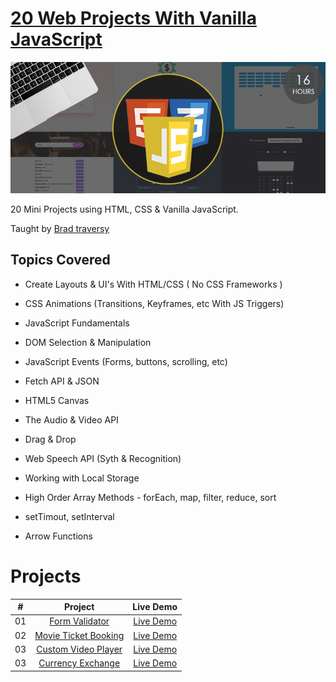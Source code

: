# [20 Web Projects With Vanilla JavaScript](https://www.udemy.com/course/web-projects-with-vanilla-javascript)

![cover](./assets/course-banner.png)

20 Mini Projects using HTML, CSS &amp; Vanilla JavaScript.

Taught by [Brad traversy](https://traversymedia.com)

## Topics Covered

- Create Layouts & UI's With HTML/CSS ( No CSS Frameworks )
- CSS Animations (Transitions, Keyframes, etc With JS Triggers)

- JavaScript Fundamentals

- DOM Selection & Manipulation

- JavaScript Events (Forms, buttons, scrolling, etc)

- Fetch API & JSON

- HTML5 Canvas

- The Audio & Video API

- Drag & Drop

- Web Speech API (Syth & Recognition)

- Working with Local Storage

- High Order Array Methods - forEach, map, filter, reduce, sort

- setTimout, setInterval

- Arrow Functions

# Projects

|  #  |                                                        Project                                                         |                                            Live Demo                                             |
| :-: | :--------------------------------------------------------------------------------------------------------------------: | :----------------------------------------------------------------------------------------------: |
| 01  |      [Form Validator](https://github.com/Sagyam/20-Web-Projects-With-Vanilla-JavaScript/tree/main/form-validator)      |   [Live Demo](https://sagyamthapa.me/20-Web-Projects-With-Vanilla-JavaScript/form-validator/)    |
| 02  | [Movie Ticket Booking](https://github.com/Sagyam/20-Web-Projects-With-Vanilla-JavaScript/tree/main/movie-seat-booking) | [Live Demo](https://sagyamthapa.me/20-Web-Projects-With-Vanilla-JavaScript/movie-seat-booking/)  |
| 03  | [Custom Video Player](https://github.com/Sagyam/20-Web-Projects-With-Vanilla-JavaScript/tree/main/custom-video-player) | [Live Demo](https://sagyamthapa.me/20-Web-Projects-With-Vanilla-JavaScript/custom-video-player/) |
| 03  |     [Currency Exchange](https://github.com/Sagyam/20-Web-Projects-With-Vanilla-JavaScript/tree/main/exchange-rate)     |    [Live Demo](https://sagyamthapa.me/20-Web-Projects-With-Vanilla-JavaScript/exchange-rate)     |
